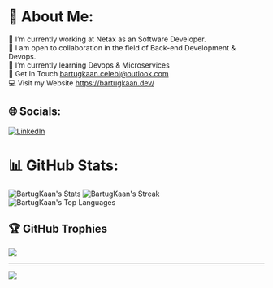 # 💫 About Me:
🔭 I’m currently working at Netax as an Software Developer.<br>🤝 I am open to collaboration in the field of Back-end Development & Devops.<br>🌱 I’m currently learning Devops & Microservices<br> 💬 Get In Touch bartugkaan.celebi@outlook.com<br> 💻 Visit my Website https://bartugkaan.dev/


## 🌐 Socials:
[![LinkedIn](https://img.shields.io/badge/LinkedIn-%230077B5.svg?logo=linkedin&logoColor=white)](https://linkedin.com/in/https://www.linkedin.com/in/bartugkaan/) 


# 📊 GitHub Stats:
![BartugKaan's Stats](https://github-readme-stats.vercel.app/api?username=BartugKaan&theme=vue-dark&show_icons=true&hide_border=true&count_private=true)
![BartugKaan's Streak](https://github-readme-streak-stats.herokuapp.com/?user=BartugKaan&theme=vue-dark&hide_border=true)
![BartugKaan's Top Languages](https://github-readme-stats.vercel.app/api/top-langs/?username=BartugKaan&theme=vue-dark&show_icons=true&hide_border=true&layout=compact)

## 🏆 GitHub Trophies
![](https://github-profile-trophy.vercel.app/?username=BartugKaan&theme=radical&no-frame=false&no-bg=true&margin-w=4)

---
[![](https://visitcount.itsvg.in/api?id=BartugKaan&icon=0&color=0)](https://visitcount.itsvg.in)
